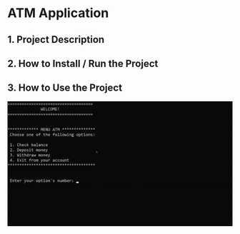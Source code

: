 # ATM Application 

## 1. Project Description

## 2. How to Install / Run the Project

## 3. How to Use the Project

![gif-1](GIF/gif.gif)
